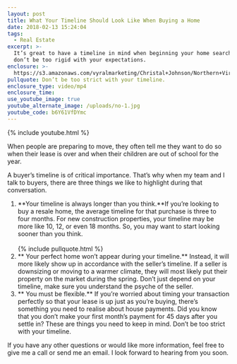 ```yaml
---
layout: post
title: What Your Timeline Should Look Like When Buying a Home
date: 2018-02-13 15:24:04
tags:
  - Real Estate
excerpt: >-
  It’s great to have a timeline in mind when beginning your home search, but
  don’t be too rigid with your expectations.
enclosure: >-
  https://s3.amazonaws.com/vyralmarketing/Christal+Johnson/Northern+Virginia+Real+Estate-+The+Timeline+for+Buying+a+Home.mp4
pullquote: Don’t be too strict with your timeline.
enclosure_type: video/mp4
enclosure_time:
use_youtube_image: true
youtube_alternate_image: /uploads/no-1.jpg
youtube_code: b6Y61VfDYmc
---
```


{% include youtube.html %}

When people are preparing to move, they often tell me they want to do so when their lease is over and when their children are out of school for the year.

A buyer’s timeline is of critical importance. That’s why when my team and I talk to buyers, there are three things we like to highlight during that conversation.

1. **Your timeline is always longer than you think.**If you’re looking to buy a resale home, the average timeline for that purchase is three to four months. For new construction properties, your timeline may be more like 10, 12, or even 18 months. So, you may want to start looking sooner than you think.<br><br>{% include pullquote.html %}<br>
2. ** Your perfect home won’t appear during your timeline.** Instead, it will more likely show up in accordance with the seller’s timeline. If a seller is downsizing or moving to a warmer climate, they will most likely put their property on the market during the spring. Don’t just depend on your timeline, make sure you understand the psyche of the seller.
3. ** You must be flexible.** If you’re worried about timing your transaction perfectly so that your lease is up just as you’re buying, there’s something you need to realise about house payments. Did you know that you don’t make your first month’s payment for 45 days after you settle in? These are things you need to keep in mind. Don’t be too strict with your timeline.

If you have any other questions or would like more information, feel free to give me a call or send me an email. I look forward to hearing from you soon.